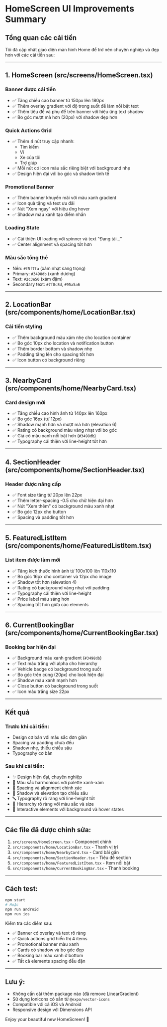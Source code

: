 # HomeScreen UI Improvements Summary

## Tổng quan các cải tiến

Tôi đã cập nhật giao diện màn hình Home để trở nên chuyên nghiệp và đẹp hơn với các cải tiến sau:

---

## 1. **HomeScreen (src/screens/HomeScreen.tsx)**

### Banner được cải tiến
- ✅ Tăng chiều cao banner từ 150px lên 180px
- ✅ Thêm overlay gradient với độ trong suốt để làm nổi bật text
- ✅ Thêm tiêu đề và phụ đề trên banner với hiệu ứng text shadow
- ✅ Bo góc mượt mà hơn (20px) với shadow đẹp hơn

### Quick Actions Grid
- ✅ Thêm 4 nút truy cập nhanh:
  - Tìm kiếm
  - Ví
  - Xe của tôi
  - Trợ giúp
- ✅ Mỗi nút có icon màu sắc riêng biệt với background nhẹ
- ✅ Design hiện đại với bo góc và shadow tinh tế

### Promotional Banner
- ✅ Thêm banner khuyến mãi với màu xanh gradient
- ✅ Icon quà tặng và text ưu đãi
- ✅ Nút "Xem ngay" với hiệu ứng hover
- ✅ Shadow màu xanh tạo điểm nhấn

### Loading State
- ✅ Cải thiện UI loading với spinner và text "Đang tải..."
- ✅ Center alignment và spacing tốt hơn

### Màu sắc tổng thể
- Nền: `#f5f7fa` (xám nhạt sang trọng)
- Primary: `#3498db` (xanh dương)
- Text: `#2c3e50` (xám đậm)
- Secondary text: `#7f8c8d`, `#95a5a6`

---

## 2. **LocationBar (src/components/home/LocationBar.tsx)**

### Cải tiến styling
- ✅ Thêm background màu xám nhẹ cho location container
- ✅ Bo góc 10px cho location và notification button
- ✅ Thêm border bottom và shadow nhẹ
- ✅ Padding tăng lên cho spacing tốt hơn
- ✅ Icon button có background riêng

---

## 3. **NearbyCard (src/components/home/NearbyCard.tsx)**

### Card design mới
- ✅ Tăng chiều cao hình ảnh từ 140px lên 160px
- ✅ Bo góc 16px (từ 12px)
- ✅ Shadow mạnh hơn và mượt mà hơn (elevation 6)
- ✅ Rating có background màu vàng nhạt với bo góc
- ✅ Giá có màu xanh nổi bật hơn (`#3498db`)
- ✅ Typography cải thiện với line-height tốt hơn

---

## 4. **SectionHeader (src/components/home/SectionHeader.tsx)**

### Header được nâng cấp
- ✅ Font size tăng từ 20px lên 22px
- ✅ Thêm letter-spacing -0.5 cho chữ hiện đại hơn
- ✅ Nút "Xem thêm" có background màu xanh nhạt
- ✅ Bo góc 12px cho button
- ✅ Spacing và padding tốt hơn

---

## 5. **FeaturedListItem (src/components/home/FeaturedListItem.tsx)**

### List item được làm mới
- ✅ Tăng kích thước hình ảnh từ 100x100 lên 110x110
- ✅ Bo góc 16px cho container và 12px cho image
- ✅ Shadow tốt hơn (elevation 4)
- ✅ Rating có background vàng nhạt với padding
- ✅ Typography cải thiện với line-height
- ✅ Price label màu sáng hơn
- ✅ Spacing tốt hơn giữa các elements

---

## 6. **CurrentBookingBar (src/components/home/CurrentBookingBar.tsx)**

### Booking bar hiện đại
- ✅ Background màu xanh gradient (`#3498db`)
- ✅ Text màu trắng với alpha cho hierarchy
- ✅ Vehicle badge có background trong suốt
- ✅ Bo góc trên cùng (20px) cho look hiện đại
- ✅ Shadow màu xanh mạnh hơn
- ✅ Close button có background trong suốt
- ✅ Icon màu trắng size 22px

---

## Kết quả

### Trước khi cải tiến:
- Design cơ bản với màu sắc đơn giản
- Spacing và padding chưa đều
- Shadow nhẹ, thiếu chiều sâu
- Typography cơ bản

### Sau khi cải tiến:
- ✨ Design hiện đại, chuyên nghiệp
- 🎨 Màu sắc harmonious với palette xanh-xám
- 📐 Spacing và alignment chính xác
- 🌟 Shadow và elevation tạo chiều sâu
- 🔤 Typography rõ ràng với line-height tốt
- 🎯 Hierarchy rõ ràng với màu sắc và size
- 💫 Interactive elements với background và hover states

---

## Các file đã được chỉnh sửa:

1. `src/screens/HomeScreen.tsx` - Component chính
2. `src/components/home/LocationBar.tsx` - Thanh vị trí
3. `src/components/home/NearbyCard.tsx` - Card bãi gần
4. `src/components/home/SectionHeader.tsx` - Tiêu đề section
5. `src/components/home/FeaturedListItem.tsx` - Item nổi bật
6. `src/components/home/CurrentBookingBar.tsx` - Thanh booking

---

## Cách test:

```bash
npm start
# Hoặc
npm run android
npm run ios
```

Kiểm tra các điểm sau:
- ✅ Banner có overlay và text rõ ràng
- ✅ Quick actions grid hiển thị 4 items
- ✅ Promotional banner màu xanh
- ✅ Cards có shadow và bo góc đẹp
- ✅ Booking bar màu xanh ở bottom
- ✅ Tất cả elements spacing đều đặn

---

## Lưu ý:

- Không cần cài thêm package nào (đã remove LinearGradient)
- Sử dụng Ionicons có sẵn từ `@expo/vector-icons`
- Compatible với cả iOS và Android
- Responsive design với Dimensions API

Enjoy your beautiful new HomeScreen! 🎉
